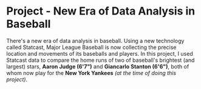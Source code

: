 # Project - New Era of Data Analysis in Baseball

There's a new era of data analysis in baseball. Using a new technology called Statcast, Major League Baseball is now collecting the precise location and movements of its baseballs and players. In this project, I used Statcast data to compare the home runs of two of baseball's brightest (and largest) stars, **Aaron Judge (6'7")** and **Giancarlo Stanton (6'6")**, both of whom now play for the **New York Yankees** *(at the time of doing this project)*. 
